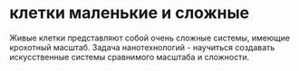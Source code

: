# клетки маленькие и сложные
Живые клетки представляют собой очень сложные системы, имеющие крохотный масштаб. Задача нанотехнологий - научиться создавать искусственные системы сравнимого масштаба и сложности.